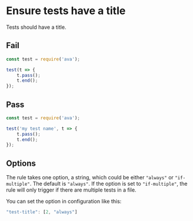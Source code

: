 # Ensure tests have a title

Tests should have a title.


## Fail

```js
const test = require('ava');

test(t => {
	t.pass();
	t.end();
});
```


## Pass

```js
const test = require('ava');

test('my test name', t => {
	t.pass();
	t.end();
});
```

## Options

The rule takes one option, a string, which could be either `"always"` or `"if-multiple"`. The default is `"always"`. If the option is set to `"if-multiple"`, the rule will only trigger if there are multiple tests in a file.

You can set the option in configuration like this:

```js
"test-title": [2, "always"]
```
